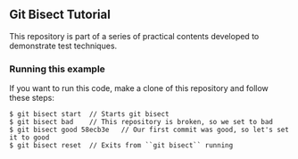 ﻿
## Git Bisect Tutorial
This repository is part of a series of practical contents developed to demonstrate test techniques.

### Running this example
If you want to run this code, make a clone of this repository and follow these steps:

    $ git bisect start	// Starts git bisect
    $ git bisect bad	// This repository is broken, so we set to bad
    $ git bisect good 58ecb3e	// Our first commit was good, so let's set it to good
    $ git bisect reset  // Exits from ``git bisect`` running